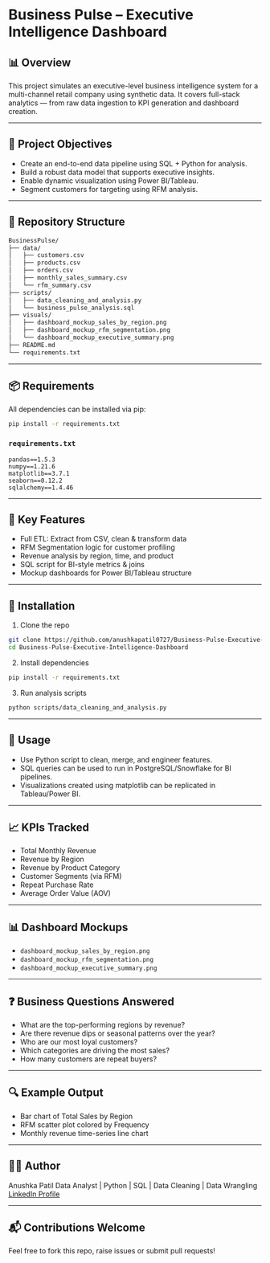 # Business Pulse – Executive Intelligence Dashboard

## 📊 Overview

This project simulates an executive-level business intelligence system for a multi-channel retail company using synthetic data. It covers full-stack analytics — from raw data ingestion to KPI generation and dashboard creation.

---

## 🎯 Project Objectives

* Create an end-to-end data pipeline using SQL + Python for analysis.
* Build a robust data model that supports executive insights.
* Enable dynamic visualization using Power BI/Tableau.
* Segment customers for targeting using RFM analysis.

---

## 📁 Repository Structure

```bash
BusinessPulse/
├── data/
│   ├── customers.csv
│   ├── products.csv
│   ├── orders.csv
│   ├── monthly_sales_summary.csv
│   └── rfm_summary.csv
├── scripts/
│   ├── data_cleaning_and_analysis.py
│   └── business_pulse_analysis.sql
├── visuals/
│   ├── dashboard_mockup_sales_by_region.png
│   ├── dashboard_mockup_rfm_segmentation.png
│   └── dashboard_mockup_executive_summary.png
├── README.md
└── requirements.txt
```

---

## 📦 Requirements

All dependencies can be installed via pip:

```bash
pip install -r requirements.txt
```

### `requirements.txt`

```
pandas==1.5.3
numpy==1.21.6
matplotlib==3.7.1
seaborn==0.12.2
sqlalchemy==1.4.46
```

---

## 🧠 Key Features

* Full ETL: Extract from CSV, clean & transform data
* RFM Segmentation logic for customer profiling
* Revenue analysis by region, time, and product
* SQL script for BI-style metrics & joins
* Mockup dashboards for Power BI/Tableau structure

---

## 🔧 Installation

1. Clone the repo

```bash
git clone https://github.com/anushkapatil0727/Business-Pulse-Executive-Intelligence-Dashboard.git
cd Business-Pulse-Executive-Intelligence-Dashboard
```

2. Install dependencies

```bash
pip install -r requirements.txt
```

3. Run analysis scripts

```bash
python scripts/data_cleaning_and_analysis.py
```

---

## 🚀 Usage

* Use Python script to clean, merge, and engineer features.
* SQL queries can be used to run in PostgreSQL/Snowflake for BI pipelines.
* Visualizations created using matplotlib can be replicated in Tableau/Power BI.

---

## 📈 KPIs Tracked

* Total Monthly Revenue
* Revenue by Region
* Revenue by Product Category
* Customer Segments (via RFM)
* Repeat Purchase Rate
* Average Order Value (AOV)

---

## 📊 Dashboard Mockups

* `dashboard_mockup_sales_by_region.png`
* `dashboard_mockup_rfm_segmentation.png`
* `dashboard_mockup_executive_summary.png`

---

## ❓ Business Questions Answered

* What are the top-performing regions by revenue?
* Are there revenue dips or seasonal patterns over the year?
* Who are our most loyal customers?
* Which categories are driving the most sales?
* How many customers are repeat buyers?

---

## 🔍 Example Output

* Bar chart of Total Sales by Region
* RFM scatter plot colored by Frequency
* Monthly revenue time-series line chart

---

## 👩‍💻 Author

Anushka Patil
Data Analyst | Python | SQL | Data Cleaning | Data Wrangling 
[LinkedIn Profile](https://www.linkedin.com/in/anushkapatil272000/)

---

## 📬 Contributions Welcome

Feel free to fork this repo, raise issues or submit pull requests!



